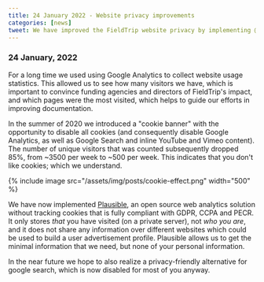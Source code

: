 ```yaml
---
title: 24 January 2022 - Website privacy improvements
categories: [news]
tweet: We have improved the FieldTrip website privacy by implementing @PlausibleHQ. No more cookies to count visitors! See http://www.fieldtriptoolbox.org/#24-january-2022 for some background.
---
```


### 24 January, 2022

For a long time we used using Google Analytics to collect website usage statistics. This allowed us to see how many visitors we have, which is important to convince funding agencies and directors of FieldTrip's impact, and which pages were the most visited, which helps to guide our efforts in improving documentation.

In the summer of 2020 we introduced a "cookie banner" with the opportunity to disable all cookies (and consequently disable Google Analytics, as well as Google Search and inline YouTube and Vimeo content). The number of unique visitors that was counted subsequently dropped 85%, from ~3500 per week to ~500 per week. This indicates that you don't like cookies; which we understand.

{% include image src="/assets/img/posts/cookie-effect.png" width="500" %}

We have now implemented [Plausible](https://plausible.io), an open source web analytics solution without tracking cookies that is fully compliant with GDPR, CCPA and PECR. It only stores _that_ you have visited (on a private server), not _who you are_, and it does not share any information over different websites which could be used to build a user advertisement profile. Plausible allows us to get the minimal information that we need, but none of your personal information.

In the near future we hope to also realize a privacy-friendly alternative for google search, which is now disabled for most of you anyway.
